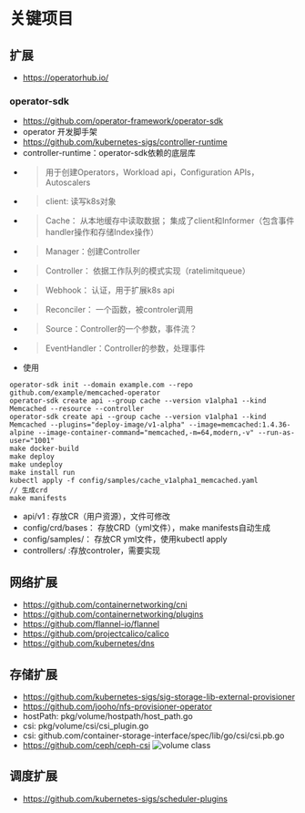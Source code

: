 # 关键项目

## 扩展
- https://operatorhub.io/

### operator-sdk
- https://github.com/operator-framework/operator-sdk
- operator 开发脚手架
- https://github.com/kubernetes-sigs/controller-runtime
- controller-runtime：operator-sdk依赖的底层库
- > 用于创建Operators，Workload api，Configuration APIs，Autoscalers
- > client: 读写k8s对象
- > Cache： 从本地缓存中读取数据； 集成了client和Informer（包含事件handler操作和存储Index操作）
- > Manager：创建Controller
- > Controller： 依据工作队列的模式实现（ratelimitqueue）
- > Webhook： 认证，用于扩展k8s api
- > Reconciler： 一个函数，被controler调用
- > Source：Controller的一个参数，事件流？
- > EventHandler：Controller的参数，处理事件
- 使用
```
operator-sdk init --domain example.com --repo github.com/example/memcached-operator
operator-sdk create api --group cache --version v1alpha1 --kind Memcached --resource --controller
operator-sdk create api --group cache --version v1alpha1 --kind Memcached --plugins="deploy-image/v1-alpha" --image=memcached:1.4.36-alpine --image-container-command="memcached,-m=64,modern,-v" --run-as-user="1001"
make docker-build
make deploy
make undeploy
make install run
kubectl apply -f config/samples/cache_v1alpha1_memcached.yaml
// 生成crd
make manifests
```
- api/v1 : 存放CR（用户资源），文件可修改
- config/crd/bases： 存放CRD（yml文件），make manifests自动生成
- config/samples/： 存放CR yml文件，使用kubectl apply
- controllers/ :存放controler，需要实现

## 网络扩展
- https://github.com/containernetworking/cni
- https://github.com/containernetworking/plugins
- https://github.com/flannel-io/flannel
- https://github.com/projectcalico/calico
- https://github.com/kubernetes/dns

## 存储扩展
- https://github.com/kubernetes-sigs/sig-storage-lib-external-provisioner
- https://github.com/jooho/nfs-provisioner-operator
- hostPath: pkg/volume/hostpath/host_path.go
- csi: pkg/volume/csi/csi_plugin.go
- csi: github.com/container-storage-interface/spec/lib/go/csi/csi.pb.go
- https://github.com/ceph/ceph-csi
![volume class](https://img-blog.csdnimg.cn/img_convert/0aaf388e02c6bd9beaec2cefff89c858.png)


## 调度扩展
- https://github.com/kubernetes-sigs/scheduler-plugins
